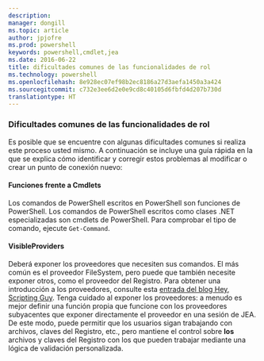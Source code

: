 ```yaml
---
description: 
manager: dongill
ms.topic: article
author: jpjofre
ms.prod: powershell
keywords: powershell,cmdlet,jea
ms.date: 2016-06-22
title: dificultades comunes de las funcionalidades de rol
ms.technology: powershell
ms.openlocfilehash: 8e928ec07ef98b2ec8186a27d3aefa1450a3a424
ms.sourcegitcommit: c732e3ee6d2e0e9cd8c40105d6fbfd4d207b730d
translationtype: HT
---
```

### <a name="common-role-capability-pitfalls"></a>Dificultades comunes de las funcionalidades de rol
Es posible que se encuentre con algunas dificultades comunes si realiza este proceso usted mismo.
A continuación se incluye una guía rápida en la que se explica cómo identificar y corregir estos problemas al modificar o crear un punto de conexión nuevo:

#### <a name="functions-vs-cmdlets"></a>Funciones frente a Cmdlets
Los comandos de PowerShell escritos en PowerShell son funciones de PowerShell.
Los comandos de PowerShell escritos como clases .NET especializadas son cmdlets de PowerShell.
Para comprobar el tipo de comando, ejecute `Get-Command`.

#### <a name="visibleproviders"></a>VisibleProviders
Deberá exponer los proveedores que necesiten sus comandos.
El más común es el proveedor FileSystem, pero puede que también necesite exponer otros, como el proveedor del Registro.
Para obtener una introducción a los proveedores, consulte esta [entrada del blog Hey, Scripting Guy](http://blogs.technet.com/b/heyscriptingguy/archive/2015/04/20/find-and-use-windows-powershell-providers.aspx).
Tenga cuidado al exponer los proveedores: a menudo es mejor definir una función propia que funcione con los proveedores subyacentes que exponer directamente el proveedor en una sesión de JEA.
De este modo, puede permitir que los usuarios sigan trabajando con archivos, claves del Registro, etc., pero mantiene el control sobre **los** archivos y claves del Registro con los que pueden trabajar mediante una lógica de validación personalizada.


